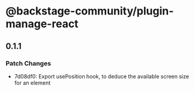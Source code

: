# @backstage-community/plugin-manage-react

## 0.1.1

### Patch Changes

- 7d08df0: Export usePosition hook, to deduce the available screen size for an element
